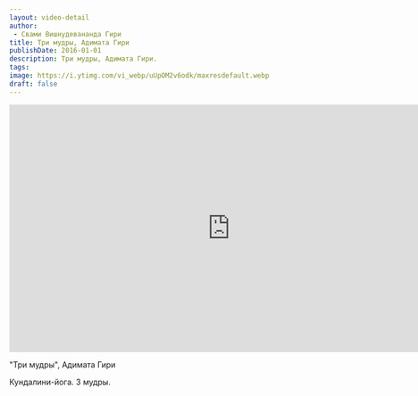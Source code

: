 ```yaml
---
layout: video-detail
author:
 - Свами Вишнудевананда Гири
title: Три мудры, Адимата Гири
publishDate: 2016-01-01
description: Три мудры, Адимата Гири. 
tags: 
image: https://i.ytimg.com/vi_webp/uUpOM2v6odk/maxresdefault.webp
draft: false
---
```


<iframe width="790" height="444" src="https://www.youtube.com/embed/uUpOM2v6odk" frameborder="0" allowfullscreen=""></iframe> 

 "Три мудры", Адимата Гири

 Кундалини-йога. 3 мудры.

  

 